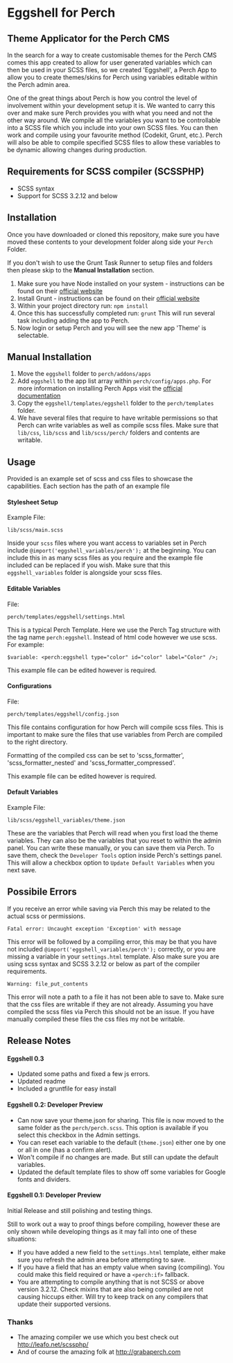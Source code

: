 # Eggshell for Perch
## Theme Applicator for the Perch CMS

In the search for a way to create customisable themes for the Perch CMS comes this app created to allow for user generated variables which can then be used in your SCSS files, so we created 'Eggshell', a Perch App to allow you to create themes/skins for Perch using variables editable within the Perch admin area.

One of the great things about Perch is how you control the level of involvement within your development setup it is. We wanted to carry this over and make sure Perch provides you with what you need and not the other way around. We compile all the variables you want to be controllable into a SCSS file which you include into your own SCSS files. You can then work and compile using your favourite method (Codekit, Grunt, etc.). Perch will also be able to compile specified SCSS files to allow these variables to be dynamic allowing changes during production. 

## Requirements for SCSS compiler (SCSSPHP)
- SCSS syntax
- Support for SCSS 3.2.12 and below

## Installation

Once you have downloaded or cloned this repository, make sure you have moved these contents to your development folder along side your `Perch` Folder. 

If you don't wish to use the Grunt Task Runner to setup files and folders then please skip to the **Manual Installation** section. 

1. Make sure you have Node installed on your system - instructions can be found on their [official website](http://nodejs.org)
2. Install Grunt - instructions can be found on their [official website](http://gruntjs.com/getting-started)
3. Within your project directory run: ```npm install```
4. Once this has successfully completed run: ```grunt``` This will run several task including adding the app to Perch. 
5. Now login or setup Perch and you will see the new app 'Theme' is selectable.

## Manual Installation
1. Move the `eggshell` folder to `perch/addons/apps` 
2. Add `eggshell` to the app list array within `perch/config/apps.php`. For more information on installing Perch Apps visit the [official documentation](https://docs.grabaperch.com/docs/installing-perch/installing-apps/)
3. Copy the `eggshell/templates/eggshell` folder to the `perch/templates` folder.
4. We have several files that require to have writable permissions so that Perch can write variables as well as compile scss files. Make sure that `lib/css`, `lib/scss` and `lib/scss/perch/` folders and contents are writable.

## Usage
Provided is an example set of scss and css files to showcase the capabilities. Each section has the path of an example file

#### Stylesheet Setup 
Example File:
```
lib/scss/main.scss
```

Inside your `scss` files where you want access to variables set in Perch include `@import('eggshell_variables/perch');` at the beginning. You can include this in as many scss files as you require and the example file included can be replaced if you wish. Make sure that this `eggshell_variables` folder is alongside your scss files.

#### Editable Variables 
File:
```
perch/templates/eggshell/settings.html
```

This is a typical Perch Template. Here we use the Perch Tag structure with the tag name `perch:eggshell`. Instead of html code however we use scss. For example:
```
$variable: <perch:eggshell type="color" id="color" label="Color" />;
```
This example file can be edited however is required.

#### Configurations
File: 
```
perch/templates/eggshell/config.json
```

This file contains configuration for how Perch will compile scss files. This is important to make sure the files that use variables from Perch are compiled to the right directory.

Formatting of the compiled css can be set to 'scss_formatter', 'scss_formatter_nested' and 'scss_formatter_compressed'.

This example file can be edited however is required.

#### Default Variables
Example File:
```
lib/scss/eggshell_variables/theme.json
```

These are the variables that Perch will read when you first load the theme variables. They can also be the variables that you reset to within the admin panel. You can write these manually, or you can save them via Perch. To save them, check the `Developer Tools` option inside Perch's settings panel. This will allow a checkbox option to `Update Default Variables` when you next save.

## Possibile Errors

If you receive an error while saving via Perch this may be related to the actual scss or permissions.

```
Fatal error: Uncaught exception 'Exception' with message
``` 

This error will be followed by a compiling error, this may be that you have not included `@import('eggshell_variables/perch');` correctly, or you are missing a variable in your `settings.html` template. Also make sure you are using scss syntax and SCSS 3.2.12 or below as part of the compiler requirements.

```
Warning: file_put_contents
```
This error will note a path to a file it has not been able to save to. Make sure that the css files are writable if they are not already. Assuming you have compiled the scss files via Perch this should not be an issue. If you have manually compiled these files the css files my not be writable.

## Release Notes

#### Eggshell 0.3
- Updated some paths and fixed a few js errors.
- Updated readme
- Included a gruntfile for easy install

#### Eggshell 0.2: Developer Preview
- Can now save your theme.json for sharing. This file is now moved to the same folder as the `perch/perch.scss`. This option is available if you select this checkbox in the Admin settings.
- You can reset each variable to the default (`theme.json`) either one by one or all in one (has a confirm alert).
- Won't compile if no changes are made. But still can update the default variables.
- Updated the default template files to show off some variables for Google fonts and dividers. 

#### Eggshell 0.1: Developer Preview
Initial Release and still polishing and testing things. 

Still to work out a way to proof things before compiling, however these are only shown while developing things as it may fall into one of these situations:
- If you have added a new field to the `settings.html` template, either make sure you refresh the admin area before attempting to save. 
- If you have a field that has an empty value when saving (compiling). You could make this field required or have a `<perch:if>` fallback.
- You are attempting to compile anything that is not SCSS or above version 3.2.12. Check mixins that are also being compiled are not causing hiccups either. Will try to keep track on any compilers that update their supported versions.

### Thanks

- The amazing compiler we use which you best check out http://leafo.net/scssphp/ 
- And of course the amazing folk at http://grabaperch.com
